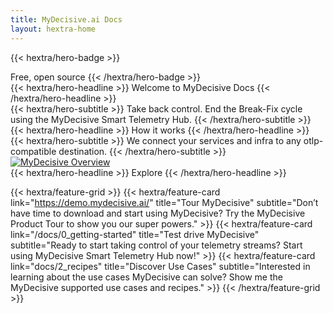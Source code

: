 ```yaml
---
title: MyDecisive.ai Docs
layout: hextra-home
---
```


<!-- WARNING -- ONLY UNCOMMENT IF YOU WANT TO DEBUG VERSION RENDERING

This guide targets v{{< version format="semver" >}}.
Full: {{< version format="semver" >}}

<p>Short: <span data-global="docs_version" data-format="short"></span></p>
<p>Semver: <span data-global="docs_version" data-format="semver"></span></p>

 -->

<!-- HERO 1 -->

{{< hextra/hero-badge >}}
  <div class="hx:w-2 hx:h-2 hx:rounded-full hx:bg-primary-400"></div>
  <span>Free, open source</span>
{{< /hextra/hero-badge >}}

<div class="hx:mt-6 hx:mb-6">
{{< hextra/hero-headline >}}
  Welcome to MyDecisive Docs
{{< /hextra/hero-headline >}}
</div>

<div class="hx:mb-12">
{{< hextra/hero-subtitle >}}
 Take back control. End the Break-Fix cycle using the MyDecisive Smart Telemetry Hub.
{{< /hextra/hero-subtitle >}}
</div>



<!-- DIAGRAM -->

<div class="hx:mt-6 hx:mb-6">
{{< hextra/hero-headline >}}
  How it works
{{< /hextra/hero-headline >}}
</div>

<div class="hx:mb-12">
{{< hextra/hero-subtitle >}}
We connect your services and infra to any otlp-compatible destination.
{{< /hextra/hero-subtitle >}}
</div>

<a href="/images/overview-auto.png" target="_blank" rel="noopener noreferrer">
  <img alt="MyDecisive Overview" src="/images/overview-auto.png">
</a>

<br />

<!-- CHOOSE YOUR DESTINATION -->

<div class="hx:mt-6 hx:mb-6">
{{< hextra/hero-headline >}}
  Explore
{{< /hextra/hero-headline >}}
</div>

{{< hextra/feature-grid >}}
  {{< hextra/feature-card
      link="https://demo.mydecisive.ai/"
      title="Tour MyDecisive"
      subtitle="Don’t have time to download and start using MyDecisive? Try the MyDecisive Product Tour to show you our super powers."
    >}}
    {{< hextra/feature-card
      link="/docs/0_getting-started"
      title="Test drive MyDecisive"
      subtitle="Ready to start taking control of your telemetry streams? Start using MyDecisive Smart Telemetry Hub now!"
    >}}
    {{< hextra/feature-card
      link="docs/2_recipes"
      title="Discover Use Cases"
      subtitle="Interested in learning about the use cases MyDecisive can solve? Show me the MyDecisive supported use cases and recipes."
    >}}
{{< /hextra/feature-grid >}}
